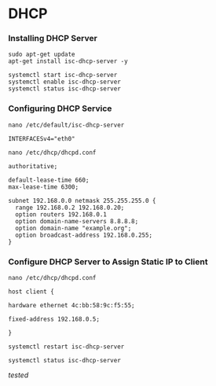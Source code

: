 # DHCP

### Installing DHCP Server

```
sudo apt-get update
apt-get install isc-dhcp-server -y
```

```
systemctl start isc-dhcp-server
systemctl enable isc-dhcp-server
systemctl status isc-dhcp-server
```

### Configuring DHCP Service

```
nano /etc/default/isc-dhcp-server
```

```
INTERFACESv4="eth0"
```

```
nano /etc/dhcp/dhcpd.conf
```

```
authoritative;

default-lease-time 660;
max-lease-time 6300;

subnet 192.168.0.0 netmask 255.255.255.0 {
  range 192.168.0.2 192.168.0.20;
  option routers 192.168.0.1
  option domain-name-servers 8.8.8.8;
  option domain-name "example.org";
  option broadcast-address 192.168.0.255;
}
```

### Configure DHCP Server to Assign Static IP to Client

```
nano /etc/dhcp/dhcpd.conf
```

```
host client {

hardware ethernet 4c:bb:58:9c:f5:55;

fixed-address 192.168.0.5;

}
```

```
systemctl restart isc-dhcp-server
```

```
systemctl status isc-dhcp-server
```

*tested*
